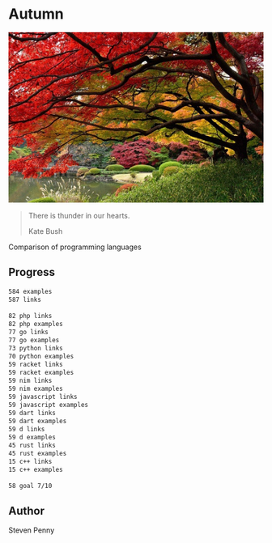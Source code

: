 # Autumn

![hero](docs/image.jpg)

> There is thunder in our hearts.
>
> Kate Bush

Comparison of programming languages

## Progress

~~~
584 examples
587 links

82 php links
82 php examples
77 go links
77 go examples
73 python links
70 python examples
59 racket links
59 racket examples
59 nim links
59 nim examples
59 javascript links
59 javascript examples
59 dart links
59 dart examples
59 d links
59 d examples
45 rust links
45 rust examples
15 c++ links
15 c++ examples

58 goal 7/10
~~~

## Author

Steven Penny
